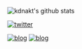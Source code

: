 
![kdnakt's github stats](https://github-readme-stats.vercel.app/api?username=kdnakt&show_icons=true&theme=tokyonight)

[![twitter](https://img.shields.io/badge/-Twitter-_.svg?&logo=twitter&logoColor=ffffff&color=1DA1F2)](https://twitter.com/kdnakt)

[![blog](https://img.shields.io/badge/blog-hatenablog-lightgray)](https://kdnakt.hatenablog.com/)
[![blog](https://img.shields.io/badge/blog-manhole-lightgray)](https://tapa-alcantarilla.blogspot.com/)



<!--
**kdnakt/kdnakt** is a ✨ _special_ ✨ repository because its `README.md` (this file) appears on your GitHub profile.

Here are some ideas to get you started:

- 🔭 I’m currently working on ...
- 🌱 I’m currently learning ...
- 👯 I’m looking to collaborate on ...
- 🤔 I’m looking for help with ...
- 💬 Ask me about ...
- 📫 How to reach me: ...
- 😄 Pronouns: ...
- ⚡ Fun fact: ...
-->
